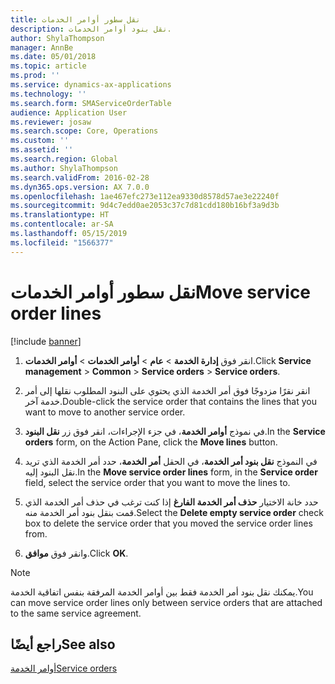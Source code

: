 ```yaml
---
title: نقل سطور أوامر الخدمات
description: نقل بنود أوامر الخدمات.
author: ShylaThompson
manager: AnnBe
ms.date: 05/01/2018
ms.topic: article
ms.prod: ''
ms.service: dynamics-ax-applications
ms.technology: ''
ms.search.form: SMAServiceOrderTable
audience: Application User
ms.reviewer: josaw
ms.search.scope: Core, Operations
ms.custom: ''
ms.assetid: ''
ms.search.region: Global
ms.author: ShylaThompson
ms.search.validFrom: 2016-02-28
ms.dyn365.ops.version: AX 7.0.0
ms.openlocfilehash: 1ae467efc273e112ea9330d8578d57ae3e22240f
ms.sourcegitcommit: 9d4c7edd0ae2053c37c7d81cdd180b16bf3a9d3b
ms.translationtype: HT
ms.contentlocale: ar-SA
ms.lasthandoff: 05/15/2019
ms.locfileid: "1566377"
---
```

# <a name="move-service-order-lines"></a><span data-ttu-id="28344-103">نقل سطور أوامر الخدمات</span><span class="sxs-lookup"><span data-stu-id="28344-103">Move service order lines</span></span> 

[!include [banner](../includes/banner.md)]


1.  <span data-ttu-id="28344-104">انقر فوق **إدارة الخدمة** \> **عام** \> **أوامر الخدمات** \> **أوامر الخدمات**.</span><span class="sxs-lookup"><span data-stu-id="28344-104">Click **Service management** \> **Common** \> **Service orders** \> **Service orders**.</span></span>

2.  <span data-ttu-id="28344-105">انقر نقرًا مزدوجًا فوق أمر الخدمة الذي يحتوي على البنود المطلوب نقلها إلى أمر خدمة آخر.</span><span class="sxs-lookup"><span data-stu-id="28344-105">Double-click the service order that contains the lines that you want to move to another service order.</span></span>

3.  <span data-ttu-id="28344-106">في نموذج **أوامر الخدمة**، في جزء الإجراءات، انقر فوق زر **نقل البنود**.</span><span class="sxs-lookup"><span data-stu-id="28344-106">In the **Service orders** form, on the Action Pane, click the **Move lines** button.</span></span>

4.  <span data-ttu-id="28344-107">في النموذج **نقل بنود أمر الخدمة**، في الحقل **أمر الخدمة**، حدد أمر الخدمة الذي تريد نقل البنود إليه.</span><span class="sxs-lookup"><span data-stu-id="28344-107">In the **Move service order lines** form, in the **Service order** field, select the service order that you want to move the lines to.</span></span>

5.  <span data-ttu-id="28344-108">حدد خانة الاختيار **حذف أمر الخدمة الفارغ** إذا كنت ترغب في حذف أمر الخدمة الذي قمت بنقل بنود أمر الخدمة منه.</span><span class="sxs-lookup"><span data-stu-id="28344-108">Select the **Delete empty service order** check box to delete the service order that you moved the service order lines from.</span></span>

6.  <span data-ttu-id="28344-109">وانقر فوق **موافق**.</span><span class="sxs-lookup"><span data-stu-id="28344-109">Click **OK**.</span></span>


> [!NOTE]
> <P><span data-ttu-id="28344-110">يمكنك نقل بنود أمر الخدمة فقط بين أوامر الخدمة المرفقة بنفس اتفاقية الخدمة.</span><span class="sxs-lookup"><span data-stu-id="28344-110">You can move service order lines only between service orders that are attached to the same service agreement.</span></span></P>



## <a name="see-also"></a><span data-ttu-id="28344-111">راجع أيضًا</span><span class="sxs-lookup"><span data-stu-id="28344-111">See also</span></span>

[<span data-ttu-id="28344-112">أوامر الخدمة</span><span class="sxs-lookup"><span data-stu-id="28344-112">Service orders</span></span>](service-orders.md)

  


